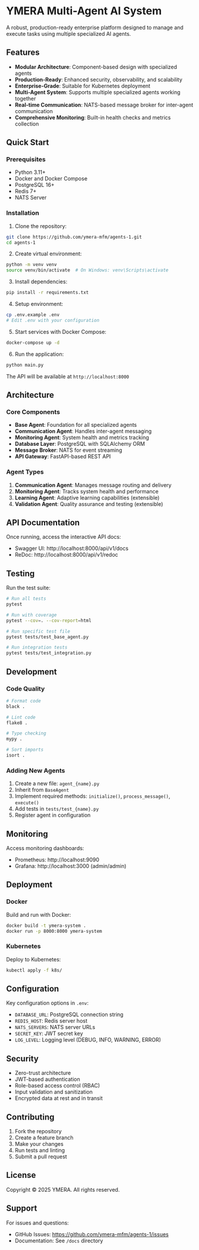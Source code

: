 # YMERA Multi-Agent AI System

A robust, production-ready enterprise platform designed to manage and execute tasks using multiple specialized AI agents.

## Features

- **Modular Architecture**: Component-based design with specialized agents
- **Production-Ready**: Enhanced security, observability, and scalability
- **Enterprise-Grade**: Suitable for Kubernetes deployment
- **Multi-Agent System**: Supports multiple specialized agents working together
- **Real-time Communication**: NATS-based message broker for inter-agent communication
- **Comprehensive Monitoring**: Built-in health checks and metrics collection

## Quick Start

### Prerequisites

- Python 3.11+
- Docker and Docker Compose
- PostgreSQL 16+
- Redis 7+
- NATS Server

### Installation

1. Clone the repository:
```bash
git clone https://github.com/ymera-mfm/agents-1.git
cd agents-1
```

2. Create virtual environment:
```bash
python -m venv venv
source venv/bin/activate  # On Windows: venv\Scripts\activate
```

3. Install dependencies:
```bash
pip install -r requirements.txt
```

4. Setup environment:
```bash
cp .env.example .env
# Edit .env with your configuration
```

5. Start services with Docker Compose:
```bash
docker-compose up -d
```

6. Run the application:
```bash
python main.py
```

The API will be available at `http://localhost:8000`

## Architecture

### Core Components

- **Base Agent**: Foundation for all specialized agents
- **Communication Agent**: Handles inter-agent messaging
- **Monitoring Agent**: System health and metrics tracking
- **Database Layer**: PostgreSQL with SQLAlchemy ORM
- **Message Broker**: NATS for event streaming
- **API Gateway**: FastAPI-based REST API

### Agent Types

1. **Communication Agent**: Manages message routing and delivery
2. **Monitoring Agent**: Tracks system health and performance
3. **Learning Agent**: Adaptive learning capabilities (extensible)
4. **Validation Agent**: Quality assurance and testing (extensible)

## API Documentation

Once running, access the interactive API docs:
- Swagger UI: http://localhost:8000/api/v1/docs
- ReDoc: http://localhost:8000/api/v1/redoc

## Testing

Run the test suite:
```bash
# Run all tests
pytest

# Run with coverage
pytest --cov=. --cov-report=html

# Run specific test file
pytest tests/test_base_agent.py

# Run integration tests
pytest tests/test_integration.py
```

## Development

### Code Quality

```bash
# Format code
black .

# Lint code
flake8 .

# Type checking
mypy .

# Sort imports
isort .
```

### Adding New Agents

1. Create a new file: `agent_{name}.py`
2. Inherit from `BaseAgent`
3. Implement required methods: `initialize()`, `process_message()`, `execute()`
4. Add tests in `tests/test_{name}.py`
5. Register agent in configuration

## Monitoring

Access monitoring dashboards:
- Prometheus: http://localhost:9090
- Grafana: http://localhost:3000 (admin/admin)

## Deployment

### Docker

Build and run with Docker:
```bash
docker build -t ymera-system .
docker run -p 8000:8000 ymera-system
```

### Kubernetes

Deploy to Kubernetes:
```bash
kubectl apply -f k8s/
```

## Configuration

Key configuration options in `.env`:

- `DATABASE_URL`: PostgreSQL connection string
- `REDIS_HOST`: Redis server host
- `NATS_SERVERS`: NATS server URLs
- `SECRET_KEY`: JWT secret key
- `LOG_LEVEL`: Logging level (DEBUG, INFO, WARNING, ERROR)

## Security

- Zero-trust architecture
- JWT-based authentication
- Role-based access control (RBAC)
- Input validation and sanitization
- Encrypted data at rest and in transit

## Contributing

1. Fork the repository
2. Create a feature branch
3. Make your changes
4. Run tests and linting
5. Submit a pull request

## License

Copyright © 2025 YMERA. All rights reserved.

## Support

For issues and questions:
- GitHub Issues: https://github.com/ymera-mfm/agents-1/issues
- Documentation: See `/docs` directory
